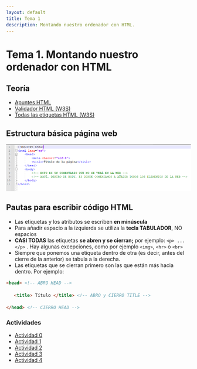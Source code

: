 ```yaml
---
layout: default
title: Tema 1
description: Montando nuestro ordenador con HTML.
---
```


# Tema 1. Montando nuestro ordenador con HTML

## Teoría

- [Apuntes HTML](https://drive.google.com/drive/folders/1NSkcZkjUyqr1B7XVVDeVJct5uXwGXDbA?usp=sharing)
- [Validador HTML (W3S)](https://validator.w3.org/)
- [Todas las etiquetas HTML (W3S)](https://www.w3schools.com/tags/default.asp)

## Estructura básica página web

![](./estructura_basica_html.PNG)

## Pautas para escribir código HTML

*   Las etiquetas y los atributos se escriben **en minúscula**
*   Para añadir espacio a la izquierda se utiliza la **tecla TABULADOR**, NO espacios
*   **CASI TODAS** las etiquetas **se abren y se cierran;** por ejemplo: `<p> ... </p>` . Hay algunas excepciones, como por ejemplo `<img>`, `<hr>` o `<br>`
*   Siempre que ponemos una etiqueta dentro de otra (es decir, antes del cierre de la anterior) se tabula a la derecha.
*   Las etiquetas que se cierran primero son las que están más hacia dentro. Por ejemplo:

```html
<head> <!-- ABRO HEAD -->

   <title> Título </title> <!-- ABRO y CIERRO TITLE -->

</head> <!-- CIERRO HEAD -->
```

### Actividades

- [Actividad 0](./actividad0)
- [Actividad 1](./actividad1)
- [Actividad 2](./actividad2)
- [Actividad 3](./actividad3)
- [Actividad 4](./actividad4)